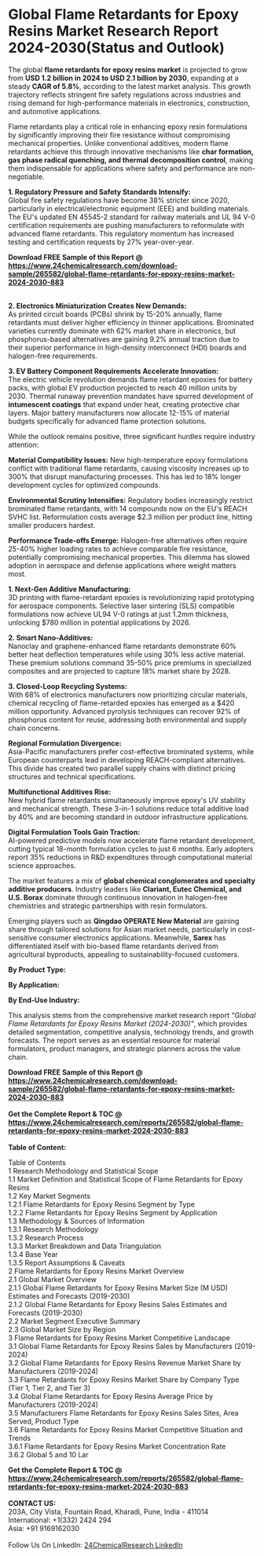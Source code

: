 <h1>Global Flame Retardants for Epoxy Resins Market Research Report 2024-2030(Status and Outlook)</h1><p>The global <strong>flame retardants for epoxy resins market</strong> is projected to grow from <strong>USD 1.2 billion in 2024 to USD 2.1 billion by 2030</strong>, expanding at a steady <strong>CAGR of 5.8%</strong>, according to the latest market analysis. This growth trajectory reflects stringent fire safety regulations across industries and rising demand for high-performance materials in electronics, construction, and automotive applications.</p><p>Flame retardants play a critical role in enhancing epoxy resin formulations by significantly improving their fire resistance without compromising mechanical properties. Unlike conventional additives, modern flame retardants achieve this through innovative mechanisms like <strong>char formation, gas phase radical quenching, and thermal decomposition control</strong>, making them indispensable for applications where safety and performance are non-negotiable.</p><p><strong>1. Regulatory Pressure and Safety Standards Intensify:</strong><br>
Global fire safety regulations have become 38% stricter since 2020, particularly in electrical/electronic equipment (EEE) and building materials. The EU's updated EN 45545-2 standard for railway materials and UL 94 V-0 certification requirements are pushing manufacturers to reformulate with advanced flame retardants. This regulatory momentum has increased testing and certification requests by 27% year-over-year.</p><div><b>Download FREE Sample of this Report @ 
            <a href="https://www.24chemicalresearch.com/download-sample/265582/global-flame-retardants-for-epoxy-resins-market-2024-2030-883">
            https://www.24chemicalresearch.com/download-sample/265582/global-flame-retardants-for-epoxy-resins-market-2024-2030-883</a></b></div><br><p><strong>2. Electronics Miniaturization Creates New Demands:</strong><br>
As printed circuit boards (PCBs) shrink by 15-20% annually, flame retardants must deliver higher efficiency in thinner applications. Brominated varieties currently dominate with 62% market share in electronics, but phosphorus-based alternatives are gaining 9.2% annual traction due to their superior performance in high-density interconnect (HDI) boards and halogen-free requirements.</p><p><strong>3. EV Battery Component Requirements Accelerate Innovation:</strong><br>
The electric vehicle revolution demands flame retardant epoxies for battery packs, with global EV production projected to reach 40 million units by 2030. Thermal runaway prevention mandates have spurred development of <strong>intumescent coatings</strong> that expand under heat, creating protective char layers. Major battery manufacturers now allocate 12-15% of material budgets specifically for advanced flame protection solutions.</p><p>While the outlook remains positive, three significant hurdles require industry attention:</p><p><strong>Material Compatibility Issues:</strong> New high-temperature epoxy formulations conflict with traditional flame retardants, causing viscosity increases up to 300% that disrupt manufacturing processes. This has led to 18% longer development cycles for optimized compounds.</p><p><strong>Environmental Scrutiny Intensifies:</strong> Regulatory bodies increasingly restrict brominated flame retardants, with 14 compounds now on the EU's REACH SVHC list. Reformulation costs average $2.3 million per product line, hitting smaller producers hardest.</p><p><strong>Performance Trade-offs Emerge:</strong> Halogen-free alternatives often require 25-40% higher loading rates to achieve comparable fire resistance, potentially compromising mechanical properties. This dilemma has slowed adoption in aerospace and defense applications where weight matters most.</p><p><strong>1. Next-Gen Additive Manufacturing:</strong><br>
3D printing with flame-retardant epoxies is revolutionizing rapid prototyping for aerospace components. Selective laser sintering (SLS) compatible formulations now achieve UL94 V-0 ratings at just 1.2mm thickness, unlocking $780 million in potential applications by 2026.</p><p><strong>2. Smart Nano-Additives:</strong><br>
Nanoclay and graphene-enhanced flame retardants demonstrate 60% better heat deflection temperatures while using 30% less active material. These premium solutions command 35-50% price premiums in specialized composites and are projected to capture 18% market share by 2028.</p><p><strong>3. Closed-Loop Recycling Systems:</strong><br>
With 68% of electronics manufacturers now prioritizing circular materials, chemical recycling of flame-retarded epoxies has emerged as a $420 million opportunity. Advanced pyrolysis techniques can recover 92% of phosphorus content for reuse, addressing both environmental and supply chain concerns.</p><p><strong>Regional Formulation Divergence:</strong><br>
	Asia-Pacific manufacturers prefer cost-effective brominated systems, while European counterparts lead in developing REACH-compliant alternatives. This divide has created two parallel supply chains with distinct pricing structures and technical specifications.</p><p><strong>Multifunctional Additives Rise:</strong><br>
	New hybrid flame retardants simultaneously improve epoxy's UV stability and mechanical strength. These 3-in-1 solutions reduce total additive load by 40% and are becoming standard in outdoor infrastructure applications.</p><p><strong>Digital Formulation Tools Gain Traction:</strong><br>
	AI-powered predictive models now accelerate flame retardant development, cutting typical 18-month formulation cycles to just 6 months. Early adopters report 35% reductions in R&amp;D expenditures through computational material science approaches.</p><p>The market features a mix of <strong>global chemical conglomerates and specialty additive producers</strong>. Industry leaders like <strong>Clariant, Eutec Chemical, and U.S. Borax</strong> dominate through continuous innovation in halogen-free chemistries and strategic partnerships with resin formulators.</p><p>Emerging players such as <strong>Qingdao OPERATE New Material</strong> are gaining share through tailored solutions for Asian market needs, particularly in cost-sensitive consumer electronics applications. Meanwhile, <strong>Sarex</strong> has differentiated itself with bio-based flame retardants derived from agricultural byproducts, appealing to sustainability-focused customers.</p><p><strong>By Product Type:</strong></p><p><strong>By Application:</strong></p><p><strong>By End-Use Industry:</strong></p><p>This analysis stems from the comprehensive market research report <em>"Global Flame Retardants for Epoxy Resins Market (2024-2030)"</em>, which provides detailed segmentation, competitive analysis, technology trends, and growth forecasts. The report serves as an essential resource for material formulators, product managers, and strategic planners across the value chain.</p><div><b>Download FREE Sample of this Report @ 
            <a href="https://www.24chemicalresearch.com/download-sample/265582/global-flame-retardants-for-epoxy-resins-market-2024-2030-883">
            https://www.24chemicalresearch.com/download-sample/265582/global-flame-retardants-for-epoxy-resins-market-2024-2030-883</a></b></div><br><div><b>Get the Complete Report & TOC @ 
            <a href="https://www.24chemicalresearch.com/reports/265582/global-flame-retardants-for-epoxy-resins-market-2024-2030-883">
            https://www.24chemicalresearch.com/reports/265582/global-flame-retardants-for-epoxy-resins-market-2024-2030-883</a></b></div><br>
            <b>Table of Content:</b><p>Table of Contents<br />
1 Research Methodology and Statistical Scope<br />
1.1 Market Definition and Statistical Scope of Flame Retardants for Epoxy Resins<br />
1.2 Key Market Segments<br />
1.2.1 Flame Retardants for Epoxy Resins Segment by Type<br />
1.2.2 Flame Retardants for Epoxy Resins Segment by Application<br />
1.3 Methodology & Sources of Information<br />
1.3.1 Research Methodology<br />
1.3.2 Research Process<br />
1.3.3 Market Breakdown and Data Triangulation<br />
1.3.4 Base Year<br />
1.3.5 Report Assumptions & Caveats<br />
2 Flame Retardants for Epoxy Resins Market Overview<br />
2.1 Global Market Overview<br />
2.1.1 Global Flame Retardants for Epoxy Resins Market Size (M USD) Estimates and Forecasts (2019-2030)<br />
2.1.2 Global Flame Retardants for Epoxy Resins Sales Estimates and Forecasts (2019-2030)<br />
2.2 Market Segment Executive Summary<br />
2.3 Global Market Size by Region<br />
3 Flame Retardants for Epoxy Resins Market Competitive Landscape<br />
3.1 Global Flame Retardants for Epoxy Resins Sales by Manufacturers (2019-2024)<br />
3.2 Global Flame Retardants for Epoxy Resins Revenue Market Share by Manufacturers (2019-2024)<br />
3.3 Flame Retardants for Epoxy Resins Market Share by Company Type (Tier 1, Tier 2, and Tier 3)<br />
3.4 Global Flame Retardants for Epoxy Resins Average Price by Manufacturers (2019-2024)<br />
3.5 Manufacturers Flame Retardants for Epoxy Resins Sales Sites, Area Served, Product Type<br />
3.6 Flame Retardants for Epoxy Resins Market Competitive Situation and Trends<br />
3.6.1 Flame Retardants for Epoxy Resins Market Concentration Rate<br />
3.6.2 Global 5 and 10 Lar</p><div><b>Get the Complete Report & TOC @ 
            <a href="https://www.24chemicalresearch.com/reports/265582/global-flame-retardants-for-epoxy-resins-market-2024-2030-883">
            https://www.24chemicalresearch.com/reports/265582/global-flame-retardants-for-epoxy-resins-market-2024-2030-883</a></b></div><br><b>CONTACT US:</b><br>
            203A, City Vista, Fountain Road, Kharadi, Pune, India - 411014<br>
            International: +1(332) 2424 294<br>
            Asia: +91 9169162030 <br><br>
            Follow Us On LinkedIn: <a href="https://www.linkedin.com/company/24chemicalresearch/">24ChemicalResearch LinkedIn</a>